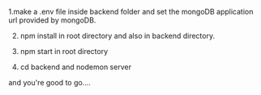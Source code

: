 1.make a .env file inside backend folder and 
set the mongoDB application url provided by mongoDB.

2. npm install in root directory and also in 
  backend directory.
  
3. npm start in root directory

4. cd backend and nodemon server

and you're good to go....
